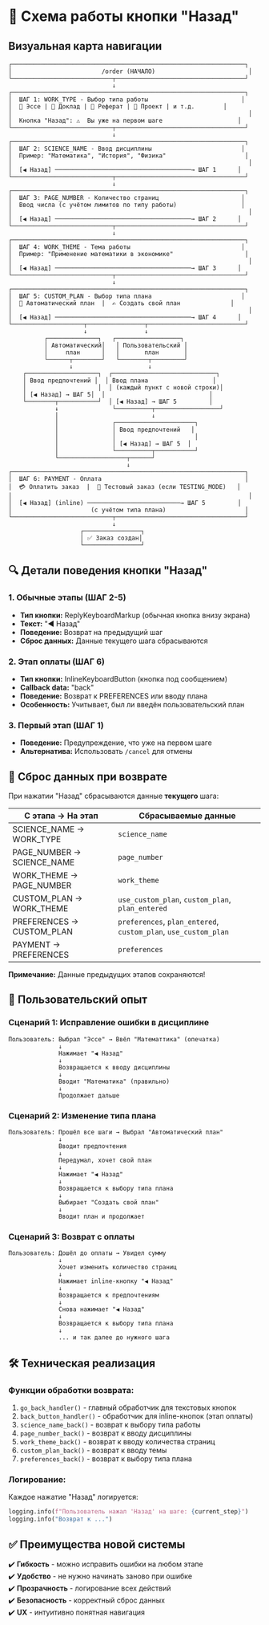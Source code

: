 # 🔄 Схема работы кнопки "Назад"

## Визуальная карта навигации

```
┌─────────────────────────────────────────────────────────────────┐
│                         /order (НАЧАЛО)                          │
└────────────────────────────┬────────────────────────────────────┘
                             ↓
┌─────────────────────────────────────────────────────────────────┐
│  ШАГ 1: WORK_TYPE - Выбор типа работы                          │
│  📝 Эссе | 📜 Доклад | 📖 Реферат | 💼 Проект | и т.д.        │
│                                                                  │
│  Кнопка "Назад": ⚠️  Вы уже на первом шаге                     │
└────────────────────────────┬────────────────────────────────────┘
                             ↓
┌─────────────────────────────────────────────────────────────────┐
│  ШАГ 2: SCIENCE_NAME - Ввод дисциплины                         │
│  Пример: "Математика", "История", "Физика"                      │
│                                                                  │
│  [◀️ Назад] ──────────────────────────────────────→ ШАГ 1      │
└────────────────────────────┬────────────────────────────────────┘
                             ↓
┌─────────────────────────────────────────────────────────────────┐
│  ШАГ 3: PAGE_NUMBER - Количество страниц                       │
│  Ввод числа (с учётом лимитов по типу работы)                  │
│                                                                  │
│  [◀️ Назад] ──────────────────────────────────────→ ШАГ 2      │
└────────────────────────────┬────────────────────────────────────┘
                             ↓
┌─────────────────────────────────────────────────────────────────┐
│  ШАГ 4: WORK_THEME - Тема работы                               │
│  Пример: "Применение математики в экономике"                    │
│                                                                  │
│  [◀️ Назад] ──────────────────────────────────────→ ШАГ 3      │
└────────────────────────────┬────────────────────────────────────┘
                             ↓
┌─────────────────────────────────────────────────────────────────┐
│  ШАГ 5: CUSTOM_PLAN - Выбор типа плана                         │
│  🤖 Автоматический план  |  ✍️ Создать свой план              │
│                                                                  │
│  [◀️ Назад] ──────────────────────────────────────→ ШАГ 4      │
└────────────────────┬────────────────┬───────────────────────────┘
                     ↓                ↓
          ┌──────────────┐   ┌──────────────────┐
          │ Автоматический│   │ Пользовательский │
          │     план      │   │       план       │
          └──────┬────────┘   └────────┬─────────┘
                 ↓                     ↓
    ┌────────────────────┐  ┌─────────────────────────────┐
    │ Ввод предпочтений │  │ Ввод плана                  │
    │                    │  │ (каждый пункт с новой строки)│
    │ [◀️ Назад] → ШАГ 5│  │                             │
    └────────┬───────────┘  │ [◀️ Назад] → ШАГ 5         │
             ↓               └──────────┬──────────────────┘
             │                          ↓
             │               ┌──────────────────────┐
             │               │ Ввод предпочтений   │
             │               │                      │
             │               │ [◀️ Назад] → ШАГ 5  │
             │               └──────────┬───────────┘
             └───────────────────┬──────┘
                                 ↓
┌─────────────────────────────────────────────────────────────────┐
│  ШАГ 6: PAYMENT - Оплата                                        │
│  💳 Оплатить заказ  |  🧪 Тестовый заказ (если TESTING_MODE)   │
│                                                                  │
│  [◀️ Назад] (inline) ──────────────────────────→ ШАГ 5         │
│                      (с учётом типа плана)                      │
└────────────────────────────┬────────────────────────────────────┘
                             ↓
                    ┌────────────────┐
                    │ ✅ Заказ создан│
                    └────────────────┘
```

## 🔍 Детали поведения кнопки "Назад"

### 1. Обычные этапы (ШАГ 2-5)
- **Тип кнопки:** ReplyKeyboardMarkup (обычная кнопка внизу экрана)
- **Текст:** "◀️ Назад"
- **Поведение:** Возврат на предыдущий шаг
- **Сброс данных:** Данные текущего шага сбрасываются

### 2. Этап оплаты (ШАГ 6)
- **Тип кнопки:** InlineKeyboardButton (кнопка под сообщением)
- **Callback data:** "back"
- **Поведение:** Возврат к PREFERENCES или вводу плана
- **Особенность:** Учитывает, был ли введён пользовательский план

### 3. Первый этап (ШАГ 1)
- **Поведение:** Предупреждение, что уже на первом шаге
- **Альтернатива:** Использовать `/cancel` для отмены

## 🔄 Сброс данных при возврате

При нажатии "Назад" сбрасываются данные **текущего** шага:

| С этапа → На этап | Сбрасываемые данные |
|-------------------|---------------------|
| SCIENCE_NAME → WORK_TYPE | `science_name` |
| PAGE_NUMBER → SCIENCE_NAME | `page_number` |
| WORK_THEME → PAGE_NUMBER | `work_theme` |
| CUSTOM_PLAN → WORK_THEME | `use_custom_plan`, `custom_plan`, `plan_entered` |
| PREFERENCES → CUSTOM_PLAN | `preferences`, `plan_entered`, `custom_plan`, `use_custom_plan` |
| PAYMENT → PREFERENCES | `preferences` |

**Примечание:** Данные предыдущих этапов сохраняются!

## 📱 Пользовательский опыт

### Сценарий 1: Исправление ошибки в дисциплине
```
Пользователь: Выбрал "Эссе" → Ввёл "Математтика" (опечатка)
              ↓
              Нажимает "◀️ Назад"
              ↓
              Возвращается к вводу дисциплины
              ↓
              Вводит "Математика" (правильно)
              ↓
              Продолжает дальше
```

### Сценарий 2: Изменение типа плана
```
Пользователь: Прошёл все шаги → Выбрал "Автоматический план"
              ↓
              Вводит предпочтения
              ↓
              Передумал, хочет свой план
              ↓
              Нажимает "◀️ Назад"
              ↓
              Возвращается к выбору типа плана
              ↓
              Выбирает "Создать свой план"
              ↓
              Вводит план и продолжает
```

### Сценарий 3: Возврат с оплаты
```
Пользователь: Дошёл до оплаты → Увидел сумму
              ↓
              Хочет изменить количество страниц
              ↓
              Нажимает inline-кнопку "◀️ Назад"
              ↓
              Возвращается к предпочтениям
              ↓
              Снова нажимает "◀️ Назад"
              ↓
              Возвращается к выбору типа плана
              ↓
              ... и так далее до нужного шага
```

## 🛠️ Техническая реализация

### Функции обработки возврата:
1. `go_back_handler()` - главный обработчик для текстовых кнопок
2. `back_button_handler()` - обработчик для inline-кнопок (этап оплаты)
3. `science_name_back()` - возврат к выбору типа работы
4. `page_number_back()` - возврат к вводу дисциплины
5. `work_theme_back()` - возврат к вводу количества страниц
6. `custom_plan_back()` - возврат к вводу темы
7. `preferences_back()` - возврат к выбору типа плана

### Логирование:
Каждое нажатие "Назад" логируется:
```python
logging.info(f"Пользователь нажал 'Назад' на шаге: {current_step}")
logging.info("Возврат к ...")
```

## ✅ Преимущества новой системы

✔️ **Гибкость** - можно исправить ошибки на любом этапе  
✔️ **Удобство** - не нужно начинать заново при ошибке  
✔️ **Прозрачность** - логирование всех действий  
✔️ **Безопасность** - корректный сброс данных  
✔️ **UX** - интуитивно понятная навигация
